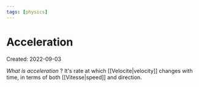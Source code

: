 ```yaml
---
tags: [physics] 
---
```

# Acceleration
Created: 2022-09-03

*What is acceleration*
?
It's rate at which [[Velocite|velocity]] changes with time, in terms of both [[Vitesse|speed]] and direction.
<!--SR:!2022-10-29,41,290-->

